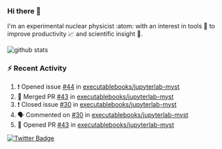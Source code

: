 ### Hi there 👋 

I'm an experimental nuclear physicist :atom: with an interest in tools :wrench: to improve productivity :chart_with_upwards_trend: and scientific insight :telescope:.

![github stats](https://github-readme-stats.vercel.app/api?username=agoose77&show_icons=true&hide_rank=true&hide_title=true&bg_color=30,e76445,904e95&text_color=efe3ec&icon_color=efe3ec)
<!--
**agoose77/agoose77** is a ✨ _special_ ✨ repository because its `README.md` (this file) appears on your GitHub profile.

Here are some ideas to get you started:

- 🔭 I’m currently working on ...
- 🌱 I’m currently learning ...
- 👯 I’m looking to collaborate on ...
- 🤔 I’m looking for help with ...
- 💬 Ask me about ...
- 📫 How to reach me: ...
- 😄 Pronouns: ...
- ⚡ Fun fact: ...
-->

### :zap: Recent Activity
<!--START_SECTION:activity-->
1. ❗️ Opened issue [#44](https://github.com/executablebooks/jupyterlab-myst/issues/44) in [executablebooks/jupyterlab-myst](https://github.com/executablebooks/jupyterlab-myst)
2. 🎉 Merged PR [#43](https://github.com/executablebooks/jupyterlab-myst/pull/43) in [executablebooks/jupyterlab-myst](https://github.com/executablebooks/jupyterlab-myst)
3. ❗️ Closed issue [#30](https://github.com/executablebooks/jupyterlab-myst/issues/30) in [executablebooks/jupyterlab-myst](https://github.com/executablebooks/jupyterlab-myst)
4. 🗣 Commented on [#30](https://github.com/executablebooks/jupyterlab-myst/issues/30) in [executablebooks/jupyterlab-myst](https://github.com/executablebooks/jupyterlab-myst)
5. 💪 Opened PR [#43](https://github.com/executablebooks/jupyterlab-myst/pull/43) in [executablebooks/jupyterlab-myst](https://github.com/executablebooks/jupyterlab-myst)
<!--END_SECTION:activity-->


[![Twitter Badge](https://img.shields.io/twitter/follow/agoose77?style=flat-square&logo=Twitter&logoColor=white&color=cornflowerblue)](https://twitter.com/agoose77)
